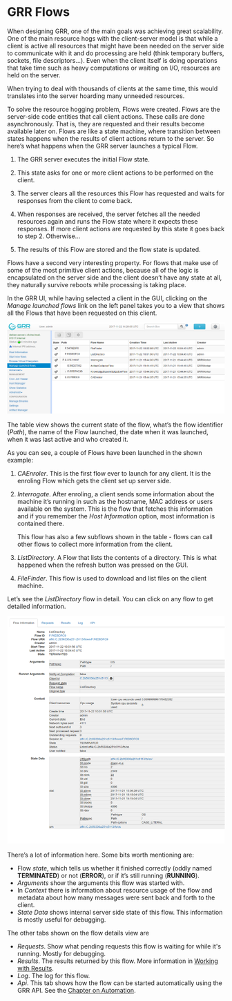 # GRR Flows

When designing GRR, one of the main goals was achieving great
scalability. One of the main resource hogs with the client-server model
is that while a client is active all resources that might have been
needed on the server side to communicate with it and do processing are
held (think temporary buffers, sockets, file descriptors...​). Even when
the client itself is doing operations that take time such as heavy
computations or waiting on I/O, resources are held on the server.

When trying to deal with thousands of clients at the same time, this
would translates into the server hoarding many unneeded resources.

To solve the resource hogging problem, Flows were created. Flows are the
server-side code entities that call client actions. These calls are done
asynchronously. That is, they are requested and their results become
available later on. Flows are like a state machine, where transition
between states happens when the results of client actions return to the
server. So here’s what happens when the GRR server launches a typical
Flow.

1.  The GRR server executes the initial Flow state.

2.  This state asks for one or more client actions to be performed on
    the client.

3.  The server clears all the resources this Flow has requested and
    waits for responses from the client to come back.

4.  When responses are received, the server fetches all the needed
    resources again and runs the Flow state where it expects these
    responses. If more client actions are requested by this state it
    goes back to step 2. Otherwise...

5.  The results of this Flow are stored and the flow state is updated.

Flows have a second very interesting property. For flows that make use
of some of the most primitive client actions, because all of the logic
is encapsulated on the server side and the client doesn’t have any state
at all, they naturally survive reboots while processing is taking place.

In the GRR UI, while having selected a client in the GUI, clicking on the *Manage launched flows* link on the left panel takes you to a view
that shows all the Flows that have been requested on this client.

![Launched flows view](../../images/manage_flows.png "Manage Launched FLows View")

The table view shows the current state of the flow, what’s the flow identifier (*Path*), the name of the Flow launched, the date when it was launched, when it was last active and who created it.

As you can see, a couple of Flows have been launched in the shown example:

1.  *CAEnroler*. This is the first flow ever to launch for any client.
    It is the enroling Flow which gets the client set up server side.

2.  *Interrogate*. After enroling, a client sends some information about
    the machine it’s running in such as the hostname, MAC address or
    users available on the system. This is the flow that fetches this
    information and if you remember the *Host Information* option, most
    information is contained there.

    This flow has also a few subflows shown in the table - flows can call other flows to collect more information from the client.

3.  *ListDirectory*. A Flow that lists the contents of a directory. This
    is what happened when the refresh button was pressed on the GUI.

4.  *FileFinder*. This flow is used to download and list files on the client machine.

Let’s see the *ListDirectory* flow in detail. You can click on any flow
to get detailed information.

![ListDirectory flow details](../../images/flow_details.png
"Details for the ListDirectory flow.")

There’s a lot of information here. Some bits worth mentioning are:

- Flow *state*, which tells us whether it finished correctly (oddly named **TERMINATED**) or not (**ERROR**), or if it’s still running (**RUNNING**).
- *Arguments* show the arguments this flow was started with.
- In *Context* there is information about resource usage of the flow and metadata about how many messages were sent back and forth to the client.
- *State Data* shows internal server side state of this flow. This information is mostly useful for debugging.

The other tabs shown on the flow details view are

- *Requests*. Show what pending requests this flow is waiting for while it's running. Mostly for debugging.
- *Results*. The results returned by this flow. More information in [Working with Results](working-with-results.md).
- *Log*. The log for this flow.
- *Api*. This tab shows how the flow can be started automatically using the GRR API. See the [Chapter on Automation](../automation-with-api.md).
